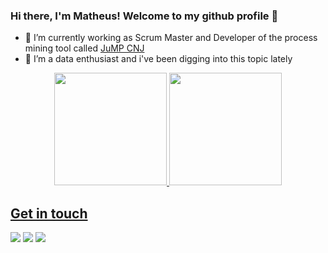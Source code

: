 ### Hi there, I'm Matheus! Welcome to my github profile 👋

- 🔭 I’m currently working as Scrum Master and Developer of the process mining tool called <a href="https://jumpcnj.cin.ufpe.br/" target="_blank">JuMP CNJ</a>
- 🌱 I’m a data enthusiast and i've been digging into this topic lately

<div align="center">
  <a href="https://github.com/matheusalvesalmeida">
  <img height="180em" src="https://github-readme-stats.vercel.app/api?username=matheusalvesalmeida&show_icons=true&theme=dracula&include_all_commits=true&count_private=true"/>
  <img height="180em" src="https://github-readme-stats.vercel.app/api/top-langs/?username=rafaballerini&layout=compact&langs_count=7&theme=dracula"/>
</div>
  
## Get in touch

<a href = "mailto:matheusalvesalmeida0@gmail.com"><img src="https://img.shields.io/badge/-Gmail-%23333?style=for-the-badge&logo=gmail&logoColor=white" target="_blank"></a>
<a href="https://www.linkedin.com/in/matheus-alves-almeida-0a2947180/" target="_blank"><img src="https://img.shields.io/badge/-LinkedIn-%230077B5?style=for-the-badge&logo=linkedin&logoColor=white" target="_blank"></a>
<a href="https://www.instagram.com/mathalvesalmeida/" target="_blank"><img src="https://img.shields.io/badge/-Instagram-%23E4405F?style=for-the-badge&logo=instagram&logoColor=white" target="_blank"></a>
